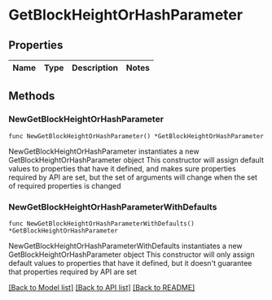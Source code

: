 # GetBlockHeightOrHashParameter

## Properties

Name | Type | Description | Notes
------------ | ------------- | ------------- | -------------

## Methods

### NewGetBlockHeightOrHashParameter

`func NewGetBlockHeightOrHashParameter() *GetBlockHeightOrHashParameter`

NewGetBlockHeightOrHashParameter instantiates a new GetBlockHeightOrHashParameter object
This constructor will assign default values to properties that have it defined,
and makes sure properties required by API are set, but the set of arguments
will change when the set of required properties is changed

### NewGetBlockHeightOrHashParameterWithDefaults

`func NewGetBlockHeightOrHashParameterWithDefaults() *GetBlockHeightOrHashParameter`

NewGetBlockHeightOrHashParameterWithDefaults instantiates a new GetBlockHeightOrHashParameter object
This constructor will only assign default values to properties that have it defined,
but it doesn't guarantee that properties required by API are set


[[Back to Model list]](../README.md#documentation-for-models) [[Back to API list]](../README.md#documentation-for-api-endpoints) [[Back to README]](../README.md)


